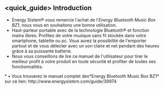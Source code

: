 ## <quick_guide> Introduction

* Energy Sistem® vous remercie l'achat de l'*Energy Bluetooth Music Box BZ1*, nous vous en souhaitons une bonne utilisation.
* Haut-parleur portable avec de la technologie  Bluetooth® et fonction mains libres.  Profitez de votre musique sans fil stockée dans votre smartphone, tablette ou pc. Vous aurez la possibilité de l'emporter partout et de vous délecter avec un son claire et net pendant des heures grâce à sa puissante batterie.
* Nous vous conseillons de lire ce manuel de l'utilisateur pour tirer le meilleur profit à votre produit en toute sécurité et profiter de toutes ses fonctionnalités.
<unique> 
* •	Vous trouverez le manuel complet des*Energy Bluetooth Music Box BZ1* sur ce lien: http://www.energysistem.com/guide/39974 </unique> </quick_guide>
